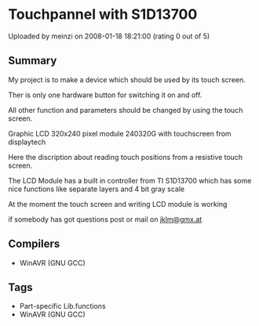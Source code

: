 # Touchpannel with S1D13700

Uploaded by meinzi on 2008-01-18 18:21:00 (rating 0 out of 5)

## Summary

My project is to make a device which should be used by its touch screen.  

Ther is only one hardware button for switching it on and off.  

All other function and parameters should be changed by using the touch screen.


Graphic LCD 320x240 pixel module 240320G with touchscreen from displaytech  

Here the discription about reading touch positions from a resistive touch screen.  

The LCD Module has a built in controller from TI S1D13700 which has some nice functions like separate layers and 4 bit gray scale


At the moment the touch screen and writing LCD module is working


if somebody has got questions post or mail on [jklm@gmx.at](mailto:jklm@gmx.at)

## Compilers

- WinAVR (GNU GCC)

## Tags

- Part-specific Lib.functions
- WinAVR (GNU GCC)
